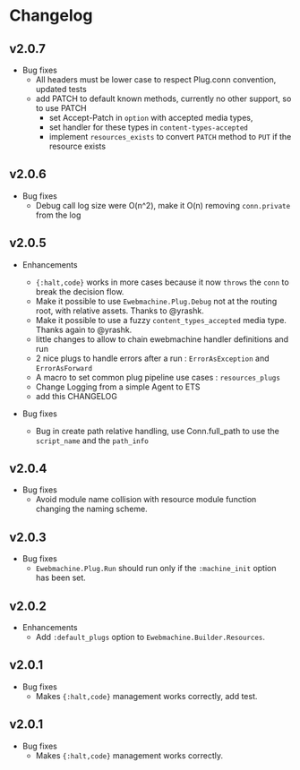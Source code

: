 # Changelog

## v2.0.7

* Bug fixes
  * All headers must be lower case to respect Plug.conn convention, updated tests
  * add PATCH to default known methods, currently no other support, so to use PATCH
    - set Accept-Patch in `option` with accepted media types, 
    - set handler for these types in `content-types-accepted`
    - implement `resources_exists` to convert `PATCH` method to `PUT` if the resource exists

## v2.0.6

* Bug fixes
  * Debug call log size were O(n^2), make it O(n) removing `conn.private` from
    the log

## v2.0.5

* Enhancements
  * `{:halt,code}` works in more cases because it now `throws` the `conn` to
    break the decision flow.
  * Make it possible to use `Ewebmachine.Plug.Debug` not at the routing root,
    with relative assets. Thanks to @yrashk.
  * Make it possible to use a fuzzy `content_types_accepted` media type. 
    Thanks again to @yrashk.
  * little changes to allow to chain ewebmachine handler definitions and run
  * 2 nice plugs to handle errors after a run : `ErrorAsException` and `ErrorAsForward`
  * A macro to set common plug pipeline use cases : `resources_plugs`
  * Change Logging from a simple Agent to ETS
  * add this CHANGELOG

* Bug fixes
  * Bug in create path relative handling, use Conn.full_path to use the
    `script_name` and the `path_info`

## v2.0.4

* Bug fixes
  * Avoid module name collision with resource module function changing the
    naming scheme.

## v2.0.3

* Bug fixes
  * `Ewebmachine.Plug.Run` should run only if the `:machine_init` option has
    been set.

## v2.0.2

* Enhancements
  * Add `:default_plugs` option to `Ewebmachine.Builder.Resources`.

## v2.0.1

* Bug fixes
  * Makes `{:halt,code}` management works correctly, add test.

## v2.0.1

* Bug fixes
  * Makes `{:halt,code}` management works correctly.
